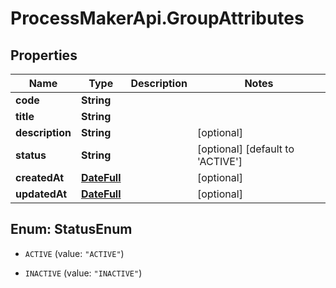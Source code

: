 # ProcessMakerApi.GroupAttributes

## Properties
Name | Type | Description | Notes
------------ | ------------- | ------------- | -------------
**code** | **String** |  | 
**title** | **String** |  | 
**description** | **String** |  | [optional] 
**status** | **String** |  | [optional] [default to &#39;ACTIVE&#39;]
**createdAt** | [**DateFull**](DateFull.md) |  | [optional] 
**updatedAt** | [**DateFull**](DateFull.md) |  | [optional] 


<a name="StatusEnum"></a>
## Enum: StatusEnum


* `ACTIVE` (value: `"ACTIVE"`)

* `INACTIVE` (value: `"INACTIVE"`)




